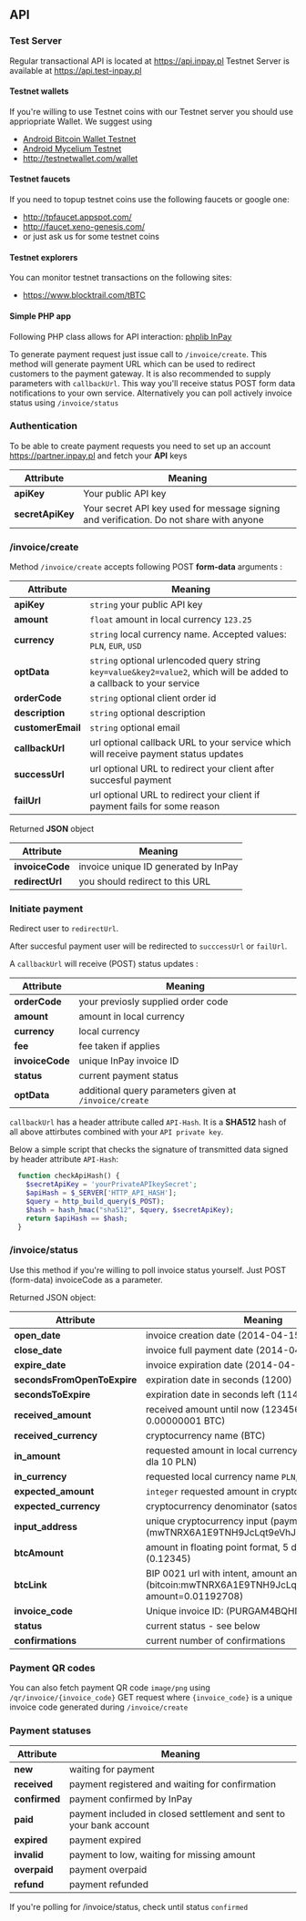 ## API

### Test Server
Regular transactional API is located at https://api.inpay.pl
Testnet Server is available at https://api.test-inpay.pl

#### Testnet wallets
If you're willing to use Testnet coins with our Testnet server you should use appriopriate Wallet. We suggest using 
- [Android Bitcoin Wallet Testnet](https://play.google.com/store/apps/details?id=de.schildbach.wallet_test&hl=en)
- [Android Mycelium Testnet](https://play.google.com/store/apps/details?id=com.mycelium.testnetwallet&hl=en)
- http://testnetwallet.com/wallet

#### Testnet faucets
If you need to topup testnet coins use the following faucets or google one:
- http://tpfaucet.appspot.com/
- http://faucet.xeno-genesis.com/
- or just ask us for some testnet coins

#### Testnet explorers
You can monitor testnet transactions on the following sites:
- https://www.blocktrail.com/tBTC

#### Simple PHP app

Following PHP class allows for API interaction:  [phplib InPay](https://github.com/inpay/phplib-inpay)

To generate payment request just issue call to  `/invoice/create`. This method will generate payment URL which can be used to redirect customers to the payment gateway. It is also recommended to supply parameters with `callbackUrl`. This way you'll receive status POST form data notifications to your own service. Alternatively you can poll actively invoice status using `/invoice/status`

### Authentication
To be able to create payment requests you need to set up an account https://partner.inpay.pl and fetch your **API** keys

Attribute | Meaning
------------ | -------------
**apiKey** | Your public API key
**secretApiKey** | Your secret API key used for message signing and verification. Do not share with anyone

### /invoice/create
Method `/invoice/create` accepts following POST **form-data** arguments :

Attribute | Meaning
------------ | -------------
**apiKey** | `string` your public API key
**amount** | `float` amount in local currency `123.25`
**currency** | `string` local currency name. Accepted values: `PLN`, `EUR`, `USD`
**optData** | `string` optional urlencoded query string `key=value&key2=value2`, which will be added to a callback to your service
**orderCode** | `string` optional client order id
**description** | `string` optional description
**customerEmail** | `string` optional email
**callbackUrl** | url optional callback URL to your service which will receive payment status updates
**successUrl** | url optional URL to redirect your client after succesful payment
**failUrl** | url optional URL to redirect your client if payment fails for some reason

Returned **JSON** object

Attribute | Meaning
------------ | -------------
**invoiceCode** | invoice unique ID generated by InPay
**redirectUrl** | you should redirect to this URL

### Initiate payment
Redirect user to `redirectUrl`.

After succesful payment user will be redirected to `succcessUrl` or `failUrl`. 

A `callbackUrl` will receive (POST) status updates :

Attribute | Meaning
------------ | -------------
**orderCode** | your previosly supplied order code 
**amount** | amount in local currency
**currency** | local currency
**fee** | fee taken if applies
**invoiceCode** | unique InPay invoice ID
**status** | current payment status
**optData** | additional query parameters given at `/invoice/create`

`callbackUrl` has a header attribute called `API-Hash`. It is a **SHA512** hash of all above attirbutes combined with your `API private key`.

Below a simple script that checks the signature of transmitted data signed by header attribute `API-Hash`:

```php
  function checkApiHash() {
    $secretApiKey = 'yourPrivateAPIkeySecret';
    $apiHash = $_SERVER['HTTP_API_HASH'];
    $query = http_build_query($_POST);
    $hash = hash_hmac("sha512", $query, $secretApiKey);
    return $apiHash == $hash;
  }
```

### /invoice/status

Use this method if you're willing to poll invoice status yourself. Just POST (form-data) invoiceCode as a parameter. 

Returned JSON object:

Attribute | Meaning
------------ | -------------
**open_date** | invoice creation date (2014-04-15 16:01:01)
**close_date** | invoice full payment date (2014-04-15 16:01:01)
**expire_date** | invoice expiration date (2014-04-15 16:01:01)
**secondsFromOpenToExpire** | expiration date in seconds (1200)
**secondsToExpire** | expiration date in seconds left (1142)
**received_amount** | received amount until now (1234567 Satoshi = 0.00000001 BTC)
**received_currency** | cryptocurrency name (BTC)
**in_amount** | requested amount in local currency * 100 (np. 1000 dla 10 PLN)
**in_currency** | requested local currency name `PLN`, `EUR`, `USD`
**expected_amount** | `integer` requested amount in cryptocurrency
**expected_currency** | cryptocurrency denominator (satoshi)
**input_address** | unique cryptocurrency input (payment) address (mwTNRX6A1E9TNH9JcLqt9eVhJo6zeDsYs7)
**btcAmount** | amount in floating point format, 5 decimal points (0.12345)
**btcLink** | BIP 0021 url with intent, amount and description (bitcoin:mwTNRX6A1E9TNH9JcLqt9eVhJo6zeDsYs7?amount=0.01192708)
**invoice_code** | Unique invoice ID: (PURGAM4BQHN9J3L)
**status** | current status - see below
**confirmations** | current number of confirmations

### Payment QR codes
You can also fetch payment QR code `image/png` using `/qr/invoice/{invoice_code}` GET request
where `{invoice_code}` is a unique invoice code generated during `/invoice/create`

### Payment statuses

Attribute | Meaning
------------ | -------------
**new** | waiting for payment
**received** | payment registered and waiting for confirmation
**confirmed** | payment confirmed by InPay
**paid** | payment included in closed settlement and sent to your bank account
**expired** | payment expired
**invalid** | payment to low, waiting for missing amount
**overpaid** | payment overpaid
**refund** | payment refunded

If you're polling for /invoice/status, check until status  `confirmed`
